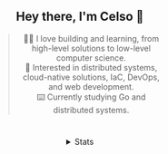 <div align="center">

## Hey there, I'm Celso 🙂

<div style="max-width: 300px; ">

> 🧙‍♂️ I love building and learning, from high-level solutions to low-level computer science.<br>
> 🦉 Interested in distributed systems, cloud-native solutions, IaC, DevOps, and web development.<br>
> ⌨️ Currently studying Go and distributed systems.<br>

</div>

#

<details align="center">
<summary>Stats</summary>

<cr/>

<p style="text-align: center;">
<!--START_SECTION:waka-->

```txt
From: 15 October 2023 - To: 14 November 2023

Go                17 hrs 59 mins  █████▓░░░░░░░░░░░░░░░░░░░   22.72 %
Markdown          16 hrs 17 mins  █████░░░░░░░░░░░░░░░░░░░░   20.56 %
YAML              8 hrs 8 mins    ██▓░░░░░░░░░░░░░░░░░░░░░░   10.27 %
TypeScript        7 hrs 14 mins   ██▒░░░░░░░░░░░░░░░░░░░░░░   09.15 %
JavaScript        6 hrs 34 mins   ██░░░░░░░░░░░░░░░░░░░░░░░   08.31 %
```

<!--END_SECTION:waka-->
</p>
  
<div>

<img src="http://github-readme-stats.vercel.app/api/top-langs/?username=celsobenedetti&layout=compact&custom_title=Languages&include_all_commits=true&count_private=true&langs_count=6&theme=transparent&bg_color=00000000" height="180em"/>
<img src="https://streak-stats.demolab.com?user=celsobenedetti&theme=transparent" height="180rem"/>

</div>

#

<a href="https://wakatime.com/@8a52c0fd-ec78-403a-81d0-07c674c564b3" title="Time coded since Jan 17 2022">
<img src="https://wakatime.com/badge/user/8a52c0fd-ec78-403a-81d0-07c674c564b3.svg" alt="Wakatime 2022" title="Time coded since Jan 17 2022" />
</a>

</details>

</div>
